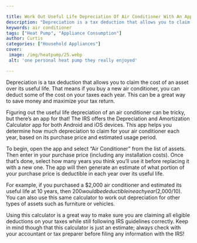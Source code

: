 ```yaml
---

title: Work Out Useful Life Depreciation Of Air Conditioner With An App To Work Out Tax
description: "Depreciation is a tax deduction that allows you to claim the cost of an asset over its useful life. That means if you buy a new ai...learn more about it now"
keywords: air conditioner
tags: ["Heat Pump", "Appliance Consumption"]
author: Curtis
categories: ["Household Appliances"]
cover: 
 image: /img/heatpump/25.webp
 alt: 'one personal heat pump they really enjoyed'

---
```


Depreciation is a tax deduction that allows you to claim the cost of an asset over its useful life. That means if you buy a new air conditioner, you can deduct some of the cost on your taxes each year. This can be a great way to save money and maximize your tax return.

Figuring out the useful life depreciation of an air conditioner can be tricky, but there’s an app for that! The IRS offers the Depreciation and Amortization Calculator app for both Android and iOS devices. This app helps you determine how much depreciation to claim for your air conditioner each year, based on its purchase price and estimated usage period. 

To begin, open the app and select “Air Conditioner” from the list of assets. Then enter in your purchase price (including any installation costs). Once that’s done, select how many years you think you’ll use it before replacing it with a new one. The app will then generate an estimate of what portion of your purchase price is deductible in each year over its useful life. 

For example, if you purchased a $2,000 air conditioner and estimated its useful life at 10 years, then $200 would be deductible in each year ($2,000/10). You can also use this same calculator to work out depreciation for other types of assets such as furniture or vehicles. 

Using this calculator is a great way to make sure you are claiming all eligible deductions on your taxes while still following IRS guidelines correctly. Keep in mind though that this calculator is just an estimate; always check with your accountant or tax preparer before filing any information with the IRS!

